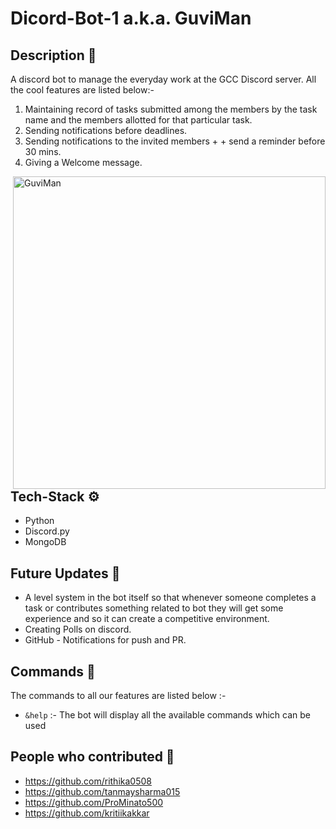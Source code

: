 # Dicord-Bot-1 a.k.a. **GuviMan**
 
## Description 💬
A discord bot to manage the everyday work at the GCC Discord server. All the cool features are listed below:- 

1. Maintaining record of tasks submitted among the members by the task name and the members allotted for that particular task.
2. Sending notifications before deadlines.
3. Sending notifications to the invited members + +  send a reminder before 30 mins.
4. Giving a Welcome message.

<a href="https://discord.com/api/oauth2/authorize?client_id=858522982322274374&permissions=8&scope=bot"><img align="right" width="500" height="500" title="GuviMan" src="https://github.com/Guvi-CodeCamp-SRM/Dicord-Bot-1/blob/main/Guviman_logo.png"/><a>

## Tech-Stack ⚙

* Python
* Discord.py
* MongoDB
 
## Future Updates 🔮

* A level system in the bot itself so that whenever someone completes a task or contributes something related to bot they will get some experience and so it can create a competitive environment.
* Creating Polls on discord.
* GitHub - Notifications for push and PR. 

## Commands 👀
The commands to all our features are listed below :-

* `&help` :- The bot will display all the available commands which can be used 

## People who contributed 🤝

* https://github.com/rithika0508
* https://github.com/tanmaysharma015
* https://github.com/ProMinato500
* https://github.com/kritiikakkar
